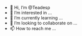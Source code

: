 - 👋 Hi, I’m @Teadesp
- 👀 I’m interested in ...
- 🌱 I’m currently learning ...
- 💞️ I’m looking to collaborate on ...
- 📫 How to reach me ...

<!---
Teadesp/Teadesp is a ✨ special ✨ repository because its `README.md` (this file) appears on your GitHub profile.
You can click the Preview link to take a look at your changes.
--->
